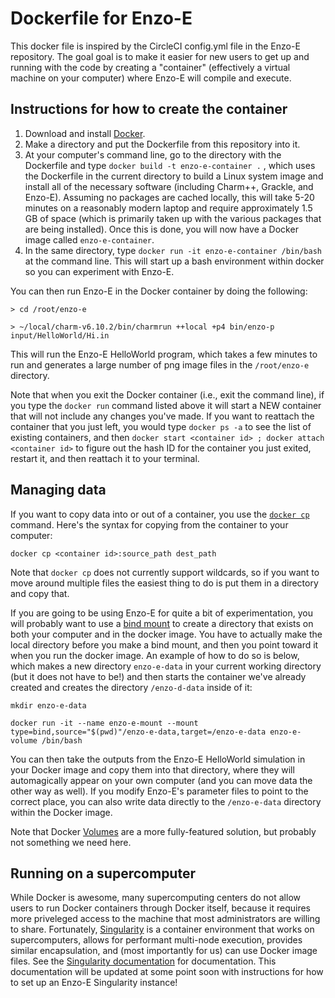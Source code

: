 # Dockerfile for Enzo-E

This docker file is inspired by the CircleCI config.yml file in the
Enzo-E repository.  The goal goal is to make it easier for new users
to get up and running with the code by creating a "container"
(effectively a virtual machine on your computer) where Enzo-E will
compile and execute.


## Instructions for how to create the container

1. Download and install [Docker](https://docs.docker.com/get-docker/).
2. Make a directory and put the Dockerfile from this repository into it. 
3. At your computer's command line, go to the directory with the
   Dockerfile and type `docker build -t enzo-e-container .` , which
   uses the Dockerfile in the current directory to build a Linux
   system image and install all of the necessary software (including
   Charm++, Grackle, and Enzo-E).  Assuming no packages are cached
   locally, this will take 5-20 minutes on a reasonably modern laptop
   and require approximately 1.5 GB of space (which is primarily taken
   up with the various packages that are being installed).  Once this
   is done, you will now have a Docker image called
   `enzo-e-container`.
4. In the same directory, type `docker run -it enzo-e-container
   /bin/bash` at the command line.  This will start up a bash
   environment within docker so you can experiment with Enzo-E.
   

You can then run Enzo-E in the Docker container by doing the following:

```
> cd /root/enzo-e

> ~/local/charm-v6.10.2/bin/charmrun ++local +p4 bin/enzo-p input/HelloWorld/Hi.in
```

This will run the Enzo-E HelloWorld program, which takes a few minutes
to run and generates a large number of png image files in the
`/root/enzo-e` directory.

Note that when you exit the Docker container (i.e., exit the command
line), if you type the `docker run` command listed above it will start
a NEW container that will not include any changes you've made.  If you
want to reattach the container that you just left, you would type
`docker ps -a` to see the list of existing containers, and then
`docker start <container id> ; docker attach <container id>` to figure
out the hash ID for the container you just exited, restart it, and
then reattach it to your terminal.

## Managing data

If you want to copy data into or out of a container, you use the
[`docker cp`](https://docs.docker.com/engine/reference/commandline/cp/)
command.  Here's the syntax for copying from the container to your
computer:

`docker cp <container id>:source_path dest_path`

Note that `docker cp` does not currently support wildcards, so if you
want to move around multiple files the easiest thing to do is put them
in a directory and copy that.

If you are going to be using Enzo-E for quite a bit of
experimentation, you will probably want to use a
[bind mount](https://docs.docker.com/storage/bind-mounts/) to create a
directory that exists on both your computer and in the docker image.
You have to actually make the local directory before you make a bind
mount, and then you point toward it when you run the docker image.  An
example of how to do so is below, which makes a new directory
`enzo-e-data` in your current working directory (but it does not have
to be!) and then starts the container we've already created and
creates the directory `/enzo-d-data` inside of it:

```
mkdir enzo-e-data

docker run -it --name enzo-e-mount --mount type=bind,source="$(pwd)"/enzo-e-data,target=/enzo-e-data enzo-e-volume /bin/bash
```

You can then take the outputs from the Enzo-E HelloWorld simulation in
your Docker image and copy them into that directory, where they will
automagically appear on your own computer (and you can move data the
other way as well).  If you modify Enzo-E's parameter files to point
to the correct place, you can also write data directly to the
`/enzo-e-data` directory within the Docker image.

Note that Docker [Volumes](https://docs.docker.com/storage/volumes/)
are a more fully-featured solution, but probably not something we need
here.

## Running on a supercomputer

While Docker is awesome, many supercomputing centers do not allow
users to run Docker containers through Docker itself, because it
requires more priveleged access to the machine that most
administrators are willing to share.  Fortunately,
[Singularity](https://sylabs.io/) is a container environment that
works on supercomputers, allows for performant multi-node execution,
provides similar encapsulation, and (most importantly for us) can use
Docker image files.  See the
[Singularity documentation](https://sylabs.io/docs/)
for documentation.  This documentation will be updated at some point soon
with instructions for how to set up an Enzo-E Singularity instance!
